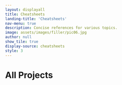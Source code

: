 ```yaml
---
layout: displayall
title: Cheatsheets
landing-title: 'Cheatsheets'
nav-menu: true
description: Concise references for various topics.
image: assets/images/filler/pic06.jpg
author: null
show_tile: true
display-source: cheatsheets
style: 3
---
```


<h1>All Projects</h1>
